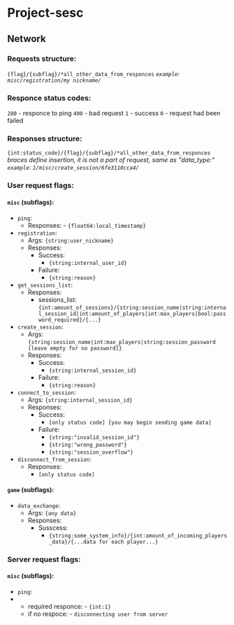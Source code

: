 # Project-sesc


## Network

### Requests structure:
`{flag}/{subflag}/*all_other_data_from_responces`
*`example`: `misc/registration/my nickname/`*


### Responce status codes:
`200` - responce to ping
`400` - bad request
`1` - success
`0` - request had been failed


### Responses structure:
`{int:status_code}/{flag}/{subflag}/*all_other_data_from_responces`
*braces define insertion, it is not a part of request, same as "data_type:"*
*`example`: `1/misc/create_session/6fe3110cca4/`*



### User request flags:
#### `misc` (subflags):
-	`ping`:
	-	Responses:
			- `{float64:local_timestamp}`
-	`registration`:
	-	Args: `{string:user_nickname}`
	-	Responses:
		-	Success:
			-	`{string:internal_user_id}`
		-	Failure:
			-	`{string:reason}`
-	`get_sessions_list`:
	-	Responses:
		-	sessions_list: `{int:amount_of_sessions}/{string:session_name|string:internal_session_id|int:amount_of_players|int:max_players|bool:password_required}/{...}`
-	`create_session`:
	-	Args: `{string:session_name|int:max_players|string:session_password [leave empty for no password]}`
	-	Responses:
		-	Success:
			-	`{string:internal_session_id}`
		-	Failure:
			-	`{string:reason}`
-	`connect_to_session`:
	-	Args: `{string:internal_session_id}`
	-	Responses:
		-	Success:
			-	`[only status code] [you may begin sending game data]`
		-	Failure:
			-	`{string:"invalid_session_id"}`
			-	`{string:"wrong_password"}`
			-	`{string:"session_overflow"}`
-	`disconnect_from_session`:
	-	Responses:
		-	`[only status code]`
#### `game` (subflags):
-	`data_exchange`:
	-	Args: `{any data}`
	-	Responses:
		-	Susscess:
			- `{string:some_system_info}/{int:amount_of_incoming_players_data}/{...data for each player...}`



### Server request flags:
#### `misc` (subflags):
-	`ping`:
-	-	required responce:
			- `{int:1}`
	-	if no respoce:
			- `disconnecting user from server`



